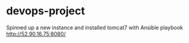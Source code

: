 # devops-project
Spinned up a new instance and installed tomcat7 with Ansible playbook
http://52.90.16.75:8080/

